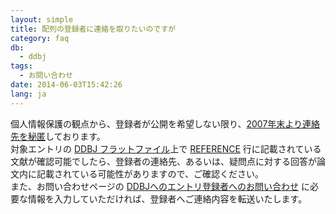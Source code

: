 ```yaml
---
layout: simple
title: 配列の登録者に連絡を取りたいのですが
category: faq
db:
  - ddbj
tags: 
  - お問い合わせ
date: 2014-06-03T15:42:26
lang: ja
---
```




<p>個人情報保護の観点から、登録者が公開を希望しない限り、<a href="/ddbj/flat-file.html#submitter-info">2007年末より連絡先を秘匿</a>しております。<br>対象エントリの <a href="/ddbj/flat-file.html">DDBJ フラットファイル</a>上で <a href="/ddbj/flat-file.html#Reference2B">REFERENCE</a> 行に記載されている文献が確認可能でしたら、登録者の連絡先、あるいは、疑問点に対する回答が論文内に記載されている可能性がありますので、ご確認ください。<br>また、お問い合わせページの <a href="/contact-ddbj.html#to-submitters">DDBJへのエントリ登録者へのお問い合わせ</a> に必要な情報を入力していただければ、登録者へご連絡内容を転送いたします。 </p>
